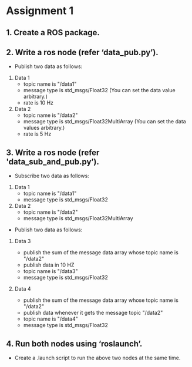 # Assignment 1
## 1. Create a ROS package.
## 2. Write a ros node (refer ‘data_pub.py’).
* Publish two data as follows:
1. Data 1
    - topic name is "/data1"
    - message type is std_msgs/Float32 (You can set the data value arbitrary.)
    - rate is 10 Hz
2. Data 2
    - topic name is "/data2"
    - message type is std_msgs/Float32MultiArray (You can set the data values arbitrary.)
    - rate is 5 Hz

## 3. Write a ros node (refer 'data_sub_and_pub.py’).
* Subscribe two data as follows:
1. Data 1
    - topic name is "/data1"
    - message type is std_msgs/Float32
2. Data 2
    - topic name is "/data2"
    - message type is std_msgs/Float32MultiArray

* Publish two data as follows:
1. Data 3
    - publish the sum of the message data array whose topic name is "/data2"
    - publish data in 10 HZ
    - topic name is "/data3"
    - message type is std_msgs/Float32

2. Data 4
    - publish the sum of the message data array whose topic name is "/data2"
    - publish data whenever it gets the message topic "/data2"
    - topic name is "/data4"
    - message type is std_msgs/Float32


## 4. Run both nodes using ‘roslaunch’.
* Create a .launch script to run the above two nodes at the same time.
